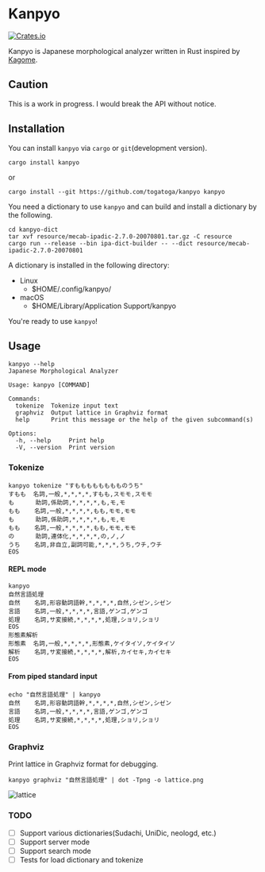 # Kanpyo

[![Crates.io](https://img.shields.io/crates/v/kanpyo.svg)](https://crates.io/crates/kanpyo)

Kanpyo is Japanese morphological analyzer written in Rust inspired by [Kagome](https://github.com/ikawaha/kagome).

## Caution

This is a work in progress. I would break the API without notice.

## Installation

You can install `kanpyo` via `cargo` or `git`(development version).

```shell script
cargo install kanpyo
```

or

```shell script
cargo install --git https://github.com/togatoga/kanpyo kanpyo
```

You need a dictionary to use `kanpyo` and can build and install a dictionary by the following.

```shell script
cd kanpyo-dict
tar xvf resource/mecab-ipadic-2.7.0-20070801.tar.gz -C resource
cargo run --release --bin ipa-dict-builder -- --dict resource/mecab-ipadic-2.7.0-20070801
```

A dictionary is installed in the following directory:

- Linux
  - $HOME/.config/kanpyo/
- macOS
  - $HOME/Library/Application Support/kanpyo

You're ready to use `kanpyo`!

## Usage

```shell script
kanpyo --help
Japanese Morphological Analyzer

Usage: kanpyo [COMMAND]

Commands:
  tokenize  Tokenize input text
  graphviz  Output lattice in Graphviz format
  help      Print this message or the help of the given subcommand(s)

Options:
  -h, --help     Print help
  -V, --version  Print version
```

### Tokenize

```shell script
kanpyo tokenize "すもももももももものうち"          
すもも  名詞,一般,*,*,*,*,すもも,スモモ,スモモ
も      助詞,係助詞,*,*,*,*,も,モ,モ
もも    名詞,一般,*,*,*,*,もも,モモ,モモ
も      助詞,係助詞,*,*,*,*,も,モ,モ
もも    名詞,一般,*,*,*,*,もも,モモ,モモ
の      助詞,連体化,*,*,*,*,の,ノ,ノ
うち    名詞,非自立,副詞可能,*,*,*,うち,ウチ,ウチ
EOS
```

#### REPL mode

```shell script
kanpyo
自然言語処理
自然    名詞,形容動詞語幹,*,*,*,*,自然,シゼン,シゼン
言語    名詞,一般,*,*,*,*,言語,ゲンゴ,ゲンゴ
処理    名詞,サ変接続,*,*,*,*,処理,ショリ,ショリ
EOS
形態素解析
形態素  名詞,一般,*,*,*,*,形態素,ケイタイソ,ケイタイソ
解析    名詞,サ変接続,*,*,*,*,解析,カイセキ,カイセキ
EOS
```

#### From piped standard input

```shell script
echo "自然言語処理" | kanpyo
自然    名詞,形容動詞語幹,*,*,*,*,自然,シゼン,シゼン
言語    名詞,一般,*,*,*,*,言語,ゲンゴ,ゲンゴ
処理    名詞,サ変接続,*,*,*,*,処理,ショリ,ショリ
EOS
```

### Graphviz

Print lattice in Graphviz format for debugging.

```shell script
kanpyo graphviz "自然言語処理" | dot -Tpng -o lattice.png
```

![lattice](https://github.com/togatoga/kanpyo/assets/7335831/d68ea754-51f9-458e-ac5f-50955be3c581)

### TODO

- [ ] Support various dictionaries(Sudachi, UniDic, neologd, etc.)
- [ ] Support server mode
- [ ] Support search mode
- [ ] Tests for load dictionary and tokenize
